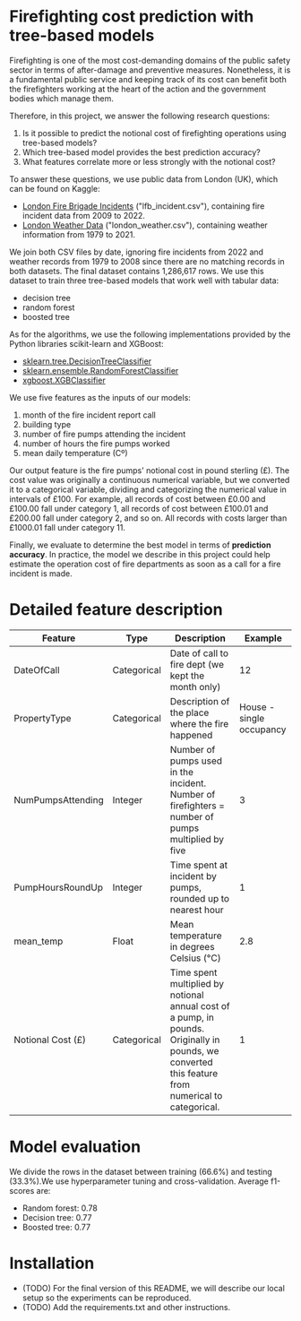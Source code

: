 # Firefighting cost prediction with tree-based models

Firefighting is one of the most cost-demanding domains of the public safety sector in terms of after-damage and preventive measures. Nonetheless, it is a fundamental public service and keeping track of its cost can benefit both the firefighters working at the heart of the action and the government bodies which manage them.

Therefore, in this project, we answer the following research questions:
1. Is it possible to predict the notional cost of firefighting operations using tree-based models?
2. Which tree-based model provides the best prediction accuracy?
3. What features correlate more or less strongly with the notional cost?

To answer these questions, we use public data from London (UK), which can be found on Kaggle: 
- [London Fire Brigade Incidents](https://www.kaggle.com/datasets/jonbown/london-fire-brigade-incidents) ("lfb_incident.csv"), containing fire incident data from 2009 to 2022.
- [London Weather Data](https://www.kaggle.com/datasets/emmanuelfwerr/london-weather-data) ("london_weather.csv"), containing weather information from 1979 to 2021.

We join both CSV files by date, ignoring fire incidents from 2022 and weather records from 1979 to 2008 since there are no matching records in both datasets. The final dataset contains 1,286,617 rows. We use this dataset to train three tree-based models that work well with tabular data: 
- decision tree 
- random forest
- boosted tree

As for the algorithms, we use the following implementations provided by the Python libraries scikit-learn and XGBoost:
- [sklearn.tree.DecisionTreeClassifier](http://scikit-learn.org/stable/modules/generated/sklearn.tree.DecisionTreeClassifier.html)
- [sklearn.ensemble.RandomForestClassifier](http://scikit-learn.org/stable/modules/generated/sklearn.ensemble.RandomForestClassifier.html)
- [xgboost.XGBClassifier](https://xgboost.readthedocs.io/en/stable/python/python_api.html)

We use five features as the inputs of our models: 
1. month of the fire incident report call 
2. building type 
3. number of fire pumps attending the incident
4. number of hours the fire pumps worked
5. mean daily temperature (Cº) 

Our output feature is the fire pumps' notional cost in pound sterling (£). The cost value was originally a continuous numerical variable, but we converted it to a categorical variable, dividing and categorizing the numerical value in intervals of £100. For example, all records of cost between £0.00 and £100.00 fall under category 1, all records of cost between £100.01 and £200.00 fall under category 2, and so on. All records with costs larger than £1000.01 fall under category 11. 

Finally, we evaluate to determine the best model in terms of **prediction accuracy**. In practice, the model we describe in this project could help estimate the operation cost of fire departments as soon as a call for a fire incident is made.

# Detailed feature description

| **Feature**       | **Type**    | **Description**                                                    | **Example**              |
|-------------------|-------------|--------------------------------------------------------------------|--------------------------|
| DateOfCall        | Categorical | Date of call to fire dept (we kept the month only)                 | 12                       |
| PropertyType      | Categorical | Description of the place where the fire happened                   | House - single occupancy |
| NumPumpsAttending | Integer     | Number of pumps used in the incident. Number of firefighters = number of pumps multiplied by five                  | 3                        |
| PumpHoursRoundUp  | Integer     | Time spent at incident by pumps, rounded up to nearest hour        | 1                        |
| mean_temp  | Float     |  Mean temperature in degrees Celsius (°C)        | 2.8                        |
| Notional Cost (£) | Categorical     | Time spent multiplied by notional annual cost of a pump, in pounds. Originally in pounds, we converted this feature from numerical to categorical.| 1                      |

# Model evaluation
We divide the rows in the dataset between training (66.6%) and testing (33.3%).We use hyperparameter tuning and cross-validation. Average f1-scores are:
- Random forest: 0.78
- Decision tree: 0.77
- Boosted tree: 0.77

# Installation
- (TODO) For the final version of this README, we will describe our local setup so the experiments can be reproduced. 
- (TODO) Add the requirements.txt and other instructions.

